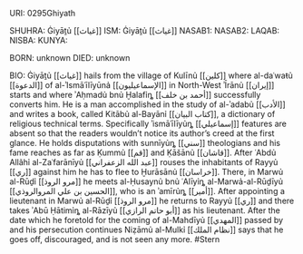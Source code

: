 URI: 0295Ghiyath

SHUHRA: Ġiyāṯủ [[غياث]]
ISM: Ġiyāṯủ [[غياث]]
NASAB1: 
NASAB2: 
LAQAB: 
NISBA: 
KUNYA: 

BORN: unknown
DIED: unknown

BIO: Ġiyāṯủ [[غياث]] hails from the village of Kulīnủ [[كلين]] where al-daʿwaŧủ [[الدعوة]] of al-ʾIsmāʿīlīyūnả [[الإسماعيليون]] in North-West ʾĪrānủ [[إيران]] starts and where ʾAḥmadủ bnủ Ḫalafỉȵ [[أحمد بن خلف]] successfully converts him. He is a man accomplished in the study of al-ʾadabủ [[الأدب]] and writes a book, called Kitābủ al-Bayānỉ [[كتاب البيان]], a dictionary of religious technical terms. Specifically ʾismāʿīlīyủȵ [[إسماعيلي]] features are absent so that the readers wouldn’t notice its author’s creed at the first glance. He holds disputations with sunnīyủȵ [[سني]] theologians and his fame reaches as far as Ḳummủ [[قم]] and Ḳāšānủ [[قاشان]]. After ʿAbdủ Allãhỉ al-Zaʿfarānīyủ [[عبد الله الزعفراني]] rouses the inhabitants of Rayyủ [[ري]] against him he has to flee to Ḫurāsānủ [[خراسان]]. There, in Marwủ al-Rūḏỉ [[مرو الروذ]] he meets al-Ḥusaynủ bnủ ʿAlīyỉȵ al-Marwả-al-Rūḏīyủ [[الحسين بن علي المروالروذي]], who is an ʾamīrủȵ [[أمير]]. After appointing a lieutenant in Marwủ al-Rūḏỉ [[مرو الروذ]] he returns to Rayyủ [[ري]] and there takes ʾAbū Ḥātimỉȵ al-Rāzīyủ [[أبو حاتم الرازي]] as his lieutenant. After the date which he foretold for the coming of al-Mahdīyủ [[المهدي]] passed by and his persecution continues Niẓāmủ al-Mulkỉ [[نظام الملك]] says that he goes off, discouraged, and is not seen any more. #Stern
